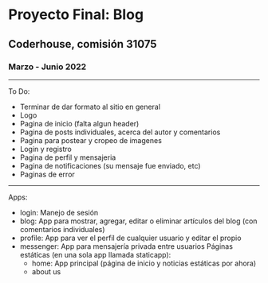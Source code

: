# Proyecto Final: Blog
## Coderhouse, comisión 31075
### Marzo - Junio 2022
---
To Do:
* Terminar de dar formato al sitio en general
* Logo
* Pagina de inicio (falta algun header)
* Pagina de posts individuales, acerca del autor y comentarios
* Pagina para postear y cropeo de imagenes
* Login y registro
* Pagina de perfil y mensajeria
* Pagina de notificaciones (su mensaje fue enviado, etc)
* Paginas de error
---
Apps:
* login: Manejo de sesión
* blog: App para mostrar, agregar, editar o eliminar artículos del blog (con comentarios individuales)
* profile: App para ver el perfil de cualquier usuario y editar el propio
* messenger: App para mensajería privada entre usuarios
   Páginas estáticas (en una sola app llamada staticapp):
   * home: App principal (página de inicio y noticias estáticas por ahora)
   * about us